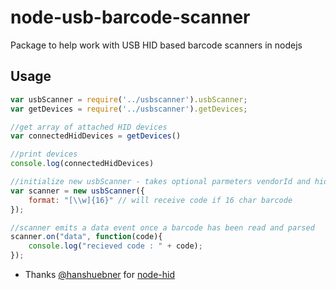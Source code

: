 # node-usb-barcode-scanner
Package to help work with USB HID based barcode scanners in nodejs

## Usage
```javascript
var usbScanner = require('../usbscanner').usbScanner;
var getDevices = require('../usbscanner').getDevices;

//get array of attached HID devices
var connectedHidDevices = getDevices()

//print devices
console.log(connectedHidDevices)

//initialize new usbScanner - takes optional parmeters vendorId and hidMap - check source for details
var scanner = new usbScanner({
	format: "[\\w]{16}" // will receive code if 16 char barcode
});

//scanner emits a data event once a barcode has been read and parsed
scanner.on("data", function(code){
	console.log("recieved code : " + code);
});

```

* Thanks [@hanshuebner](https://github.com/hanshuebner) for [node-hid](https://github.com/node-hid/node-hid)
